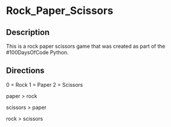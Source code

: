 <h1>Rock_Paper_Scissors</h1>

<h2>Description</h2>

<p>
This is a rock paper scissors game that was created as part of the #100DaysOfCode Python.
</p>


<h2> Directions </h2>

0 = Rock 
1 = Paper
2 = Scissors

paper > rock

scissors > paper

rock > scissors
